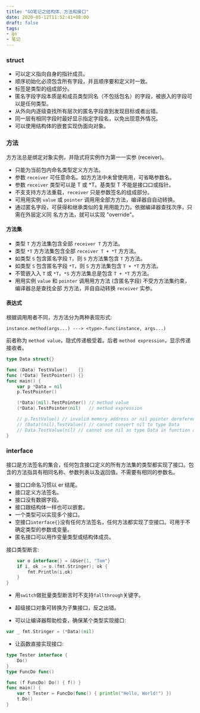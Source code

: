 ```yaml
---
title: "GO笔记之结构体、方法和接口"
date: 2020-05-12T11:52:41+08:00
draft: false
tags:
- go
- 笔记
---
```


### struct
- 可以定义指向自身的指针成员。
- 顺序初始化必须包含所有字段，并且顺序要和定义时一致。
- 标签是类型的组成部分。
- 匿名字段字段本质是和成员类型同名（不包括包名）的字段，被嵌入的字段可以是任何类型。
- 从外向内逐级查找所有层次的匿名字段直到发现目标或者出错。
- 同一层有相同字段时最好显示指定字段名，以免出现意外情况。
- 可以使用结构体的嵌套实现伪面向对象。

### 方法
⽅方法总是绑定对象实例，并隐式将实例作为第⼀一实参 (receiver)。


- 只能为当前包内命名类型定义⽅方法。
- 参数 `receiver` 可任意命名。如⽅方法中未曾使⽤用，可省略参数名。
- 参数 `receiver` 类型可以是 T 或 *T。基类型 T 不能是接⼝口或指针。
- 不⽀支持⽅方法重载，`receiver` 只是参数签名的组成部分。
- 可⽤用实例 `value` 或 `pointer` 调⽤用全部⽅方法，编译器⾃自动转换。
- 通过匿名字段，可获得和继承类似的复⽤用能⼒力。依据编译器查找次序，只需在外层定义同 名⽅方法，就可以实现 "override"。

#### 方法集

- 类型 `T` ⽅方法集包含全部 `receiver T` ⽅方法。
- 类型 `*T` ⽅方法集包含全部 `receiver T + *T` ⽅方法。
- 如类型 `S` 包含匿名字段 `T`，则 `S` ⽅方法集包含 `T` ⽅方法。 
- 如类型 `S` 包含匿名字段 `*T`，则 `S` ⽅方法集包含 `T + *T` ⽅方法。 
- 不管嵌⼊入 `T` 或 `*T`，`*S` ⽅方法集总是包含 `T + *T` ⽅方法。
- ⽤用实例 `value` 和 `pointer` 调⽤用⽅方法 (含匿名字段) 不受⽅方法集约束，编译器总是查找全部 ⽅方法，并⾃自动转换 `receiver` 实参。

#### 表达式
根据调⽤用者不同，⽅方法分为两种表现形式:
```
instance.method(args...) ---> <type>.func(instance, args...)
```
前者称为 `method value`，隐式传递极受着。后者 `method expression`，显示传递接收者。

```go
type Data struct{}

func (Data) TestValue()    {}
func (*Data) TestPointer() {}
func main() {
	var p *Data = nil
	p.TestPointer()

	(*Data)(nil).TestPointer() // method value
	(*Data).TestPointer(nil)   // method expression

	// p.TestValue() // invalid memory address or nil pointer dereference
	// (Data)(nil).TestValue() // cannot convert nil to type Data
	// Data.TestValue(nil) // cannot use nil as type Data in function argument
}
```

### interface

接口是方法签名的集合，任何包含接口定义的所有方法集的类型都实现了接口。包含的方法指具有相同名称、参数列表以及返回值。不需要有相同的参数名。

- 接⼝口命名习惯以 er 结尾。
- 接口定义方法签名。
- 接口没有数据字段。
- 接口跟结构体一样也可以嵌套。
- 一个类型可以实现多个接口。
- 空接口`interface{}`没有任何方法签名，任何方法都实现了空接口。可用于不确定类型的参数或变量。
- 匿名接口可以用作变量类型或结构体成员。

接口类型断言:
```go
	var o interface{} = &User{1, "Tom"}
	if i, ok := o.(fmt.Stringer); ok {
		fmt.Println(i,ok)
	}
}
```
- 用`switch`做批量类型断言时不支持`fallthrough`关键字。
- 超级接口对象可转换为子集接口，反之出错。

- 可以让编译器帮助检查，确保某个类型实现接口:
```go
var _ fmt.Stringer = (*Data)(nil)
```
- 让函数直接实现接口:
```go
type Tester interface {
	Do()
}
type FuncDo func()

func (f FuncDo) Do() { f() }
func main() {
	var t Tester = FuncDo(func() { println("Hello, World!") })
	t.Do()
}
```
